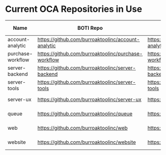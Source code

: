 # Current OCA Repositories in Use

Name | BOTI Repo | OCA Repo | Last Sync 
--- | --- | --- | ---
account-analytic | https://github.com/burroaktoolinc/account-analytic | https://github.com/OCA/account-analytic | 2023-03-14
purchase-workflow | https://github.com/burroaktoolinc/purchase-workflow | https://github.com/OCA/purchase-workflow | 2023-03-14
server-backend | https://github.com/burroaktoolinc/server-backend | https://github.com/OCA/server-backend | 2023-03-14
server-tools | https://github.com/burroaktoolinc/server-tools | https://github.com/OCA/server-tools | 2023-03-14
server-ux | https://github.com/burroaktoolinc/server-ux | https://github.com/OCA/server-ux | 2023-03-14
queue | https://github.com/burroaktoolinc/queue | https://github.com/OCA/queue | 2023-03-14
web | https://github.com/burroaktoolinc/web | https://github.com/OCA/web | 2023-03-14
website | https://github.com/burroaktoolinc/website | https://github.com/OCA/website | 2023-03-14